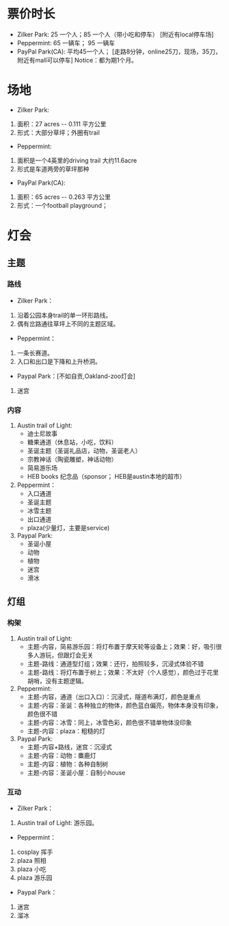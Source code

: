# 票价时长
- Zilker Park: 25 一个人；85 一个人（带小吃和停车） [附近有local停车场]
- Peppermint: 65 一辆车； 95 一辆车
- PayPal Park(CA): 平均45一个人； [走路8分钟，online25刀，现场，35刀，附近有mall可以停车]
Notice：都为期1个月。

# 场地
- Zilker Park: 
<ol>
    <li>面积：27 acres -- 0.111 平方公里 
    <li>形式：大部分草坪；外圈有trail
</ol>

- Peppermint:
<ol>
    <li>面积是一个4英里的driving trail 大约11.6acre</li>
    <li>形式是车道两旁的草坪那种</li>
</ol>

- PayPal Park(CA):
<ol>
    <li>面积：65 acres -- 0.263 平方公里 
    <li>形式：一个football playground；
</ol>

# 灯会
## 主题
### 路线
- Zilker Park：
<ol>
    <li>沿着公园本身trail的单一环形路线。</li>
    <li>偶有岔路通往草坪上不同的主题区域。</li>
</ol>

- Peppermint：
<ol>
    <li>一条长赛道。</li>
    <li>入口和出口是下降和上升桥洞。</li>
</ol>

- Paypal Park：[不如自贡,Oakland-zoo灯会]
<ol>
    <li>迷宫</li>
</ol>

### 内容
<ol>
    <li>Austin trail of Light: 
        <ul>
            <li>迪士尼故事</li>
            <li>糖果通道（休息站，小吃，饮料）</li>
            <li>圣诞主题（圣诞礼品店，动物，圣诞老人）</li>
            <li>宗教神话（陶瓷雕塑，神话动物）</li>
            <li>简易游乐场</li>
            <li>HEB books 纪念品（sponsor； HEB是austin本地的超市）</li>
        </ul>
    </li>
    <li>Peppermint：
        <ul>
            <li>入口通道</li>
            <li>圣诞主题</li>
            <li>冰雪主题</li>
            <li>出口通道</li>
            <li>plaza(少量灯，主要是service)</li>
        </ul>
    </li>
    <li>Paypal Park:
        <ul>
            <li>圣诞小屋</li>
            <li>动物</li>
            <li>植物</li>
            <li>迷宫</li>
            <li>滑冰</li>
        </ul>
    </li>
</ol>


## 灯组
### 构架
<ol>
    <li>Austin trail of Light: 
        <ul>
            <li>主题-内容，简易游乐园：将灯布置于摩天轮等设备上；效果：好，吸引很多人游玩，但跟灯会无关</li>
            <li>主题-路线：通道型灯组；效果：还行，拍照较多，沉浸式体验不错</li>
            <li>主题-路线：将灯布置于树上；效果：不太好（个人感觉），颜色过于花里胡哨，没有主题逻辑。</li>
        </ul>
    </li>
    <li>Peppermint: 
        <ul>
            <li>主题-内容，通道（出口入口）：沉浸式，隧道布满灯，颜色是重点</li>
            <li>主题-内容：圣诞：各种独立的物体，颜色蓝白偏亮，物体本身没有印象，颜色很不错</li>
            <li>主题-内容：冰雪：同上，冰雪色彩，颜色很不错单物体没印象</li>
            <li>主题-内容：plaza：粗糙的灯</li>
        </ul>
    </li>
    <li>Paypal Park: 
        <ul>
            <li>主题-内容+路线，迷宫：沉浸式</li>
            <li>主题-内容：动物：麋鹿灯</li>
            <li>主题-内容：植物：各种自制树</li>
            <li>主题-内容：圣诞小屋：自制小house</li>
        </ul>
    </li>
</ol>

### 互动
- Zilker Park：
<ol>
    <li>Austin trail of Light: 游乐园。</li>
</ol>

- Peppermint：
<ol>
    <li>cosplay 挥手</li>
    <li>plaza 照相</li>
    <li>plaza 小吃</li>
    <li>plaza 游乐园</li>
</ol>

- Paypal Park：
<ol>
    <li>迷宫</li>
    <li>溜冰</li>
</ol>